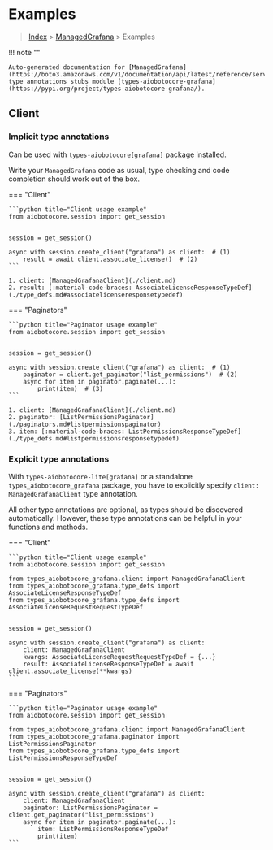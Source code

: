 # Examples

> [Index](../README.md) > [ManagedGrafana](./README.md) > Examples

!!! note ""

    Auto-generated documentation for [ManagedGrafana](https://boto3.amazonaws.com/v1/documentation/api/latest/reference/services/grafana.html#ManagedGrafana)
    type annotations stubs module [types-aiobotocore-grafana](https://pypi.org/project/types-aiobotocore-grafana/).

## Client

### Implicit type annotations

Can be used with `types-aiobotocore[grafana]` package installed.

Write your `ManagedGrafana` code as usual,
type checking and code completion should work out of the box.



=== "Client"

    ```python title="Client usage example"
    from aiobotocore.session import get_session


    session = get_session()

    async with session.create_client("grafana") as client:  # (1)
        result = await client.associate_license()  # (2)
    ```

    1. client: [ManagedGrafanaClient](./client.md)
    2. result: [:material-code-braces: AssociateLicenseResponseTypeDef](./type_defs.md#associatelicenseresponsetypedef) 



=== "Paginators"

    ```python title="Paginator usage example"
    from aiobotocore.session import get_session


    session = get_session()

    async with session.create_client("grafana") as client:  # (1)
        paginator = client.get_paginator("list_permissions")  # (2)
        async for item in paginator.paginate(...):
            print(item)  # (3)
    ```

    1. client: [ManagedGrafanaClient](./client.md)
    2. paginator: [ListPermissionsPaginator](./paginators.md#listpermissionspaginator)
    3. item: [:material-code-braces: ListPermissionsResponseTypeDef](./type_defs.md#listpermissionsresponsetypedef) 




### Explicit type annotations

With `types-aiobotocore-lite[grafana]`
or a standalone `types_aiobotocore_grafana` package, you have to explicitly specify
`client: ManagedGrafanaClient` type annotation.

All other type annotations are optional, as types should be discovered automatically.
However, these type annotations can be helpful in your functions and methods.


=== "Client"

    ```python title="Client usage example"
    from aiobotocore.session import get_session

    from types_aiobotocore_grafana.client import ManagedGrafanaClient
    from types_aiobotocore_grafana.type_defs import AssociateLicenseResponseTypeDef
    from types_aiobotocore_grafana.type_defs import AssociateLicenseRequestRequestTypeDef


    session = get_session()

    async with session.create_client("grafana") as client:
        client: ManagedGrafanaClient
        kwargs: AssociateLicenseRequestRequestTypeDef = {...}
        result: AssociateLicenseResponseTypeDef = await client.associate_license(**kwargs)
    ```



=== "Paginators"

    ```python title="Paginator usage example"
    from aiobotocore.session import get_session

    from types_aiobotocore_grafana.client import ManagedGrafanaClient
    from types_aiobotocore_grafana.paginator import ListPermissionsPaginator
    from types_aiobotocore_grafana.type_defs import ListPermissionsResponseTypeDef


    session = get_session()

    async with session.create_client("grafana") as client:
        client: ManagedGrafanaClient
        paginator: ListPermissionsPaginator = client.get_paginator("list_permissions")
        async for item in paginator.paginate(...):
            item: ListPermissionsResponseTypeDef
            print(item)
    ```


